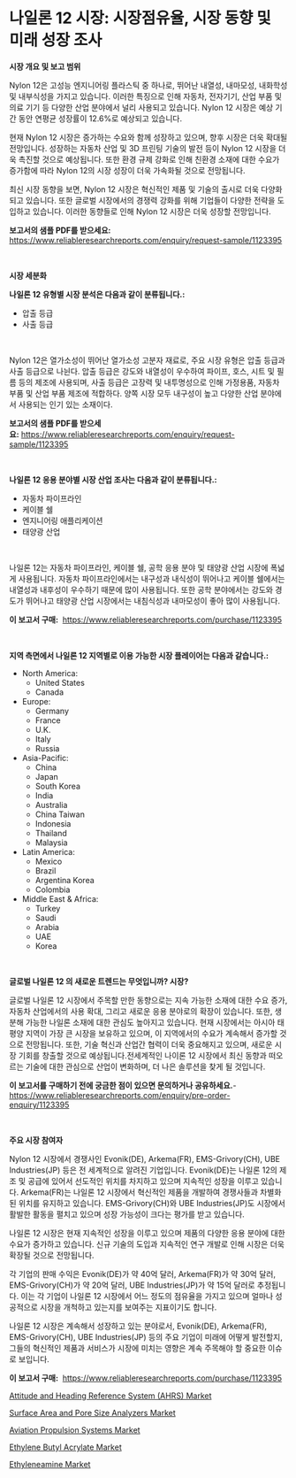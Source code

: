 <p><h1>나일론 12 시장: 시장점유율, 시장 동향 및 미래 성장 조사</h1></p><p><strong>시장 개요 및 보고 범위</strong></p>
<p><p>Nylon 12은 고성능 엔지니어링 플라스틱 중 하나로, 뛰어난 내열성, 내마모성, 내화학성 및 내부식성을 가지고 있습니다. 이러한 특징으로 인해 자동차, 전자기기, 산업 부품 및 의료 기기 등 다양한 산업 분야에서 널리 사용되고 있습니다. Nylon 12 시장은 예상 기간 동안 연평균 성장률이 12.6%로 예상되고 있습니다.</p><p>현재 Nylon 12 시장은 증가하는 수요와 함께 성장하고 있으며, 향후 시장은 더욱 확대될 전망입니다. 성장하는 자동차 산업 및 3D 프린팅 기술의 발전 등이 Nylon 12 시장을 더욱 촉진할 것으로 예상됩니다. 또한 환경 규제 강화로 인해 친환경 소재에 대한 수요가 증가함에 따라 Nylon 12의 시장 성장이 더욱 가속화될 것으로 전망됩니다.</p><p>최신 시장 동향을 보면, Nylon 12 시장은 혁신적인 제품 및 기술의 출시로 더욱 다양화되고 있습니다. 또한 글로벌 시장에서의 경쟁력 강화를 위해 기업들이 다양한 전략을 도입하고 있습니다. 이러한 동향들로 인해 Nylon 12 시장은 더욱 성장할 전망입니다.</p></p>
<p><strong>보고서의 샘플 PDF를 받으세요:</strong> <a href="https://www.reliableresearchreports.com/enquiry/request-sample/1123395">https://www.reliableresearchreports.com/enquiry/request-sample/1123395</a></p>
<p>&nbsp;</p>
<p><strong>시장 세분화</strong></p>
<p><strong>나일론 12 유형별 시장 분석은 다음과 같이 분류됩니다.:</strong></p>
<p><ul><li>압출 등급</li><li>사출 등급</li></ul></p>
<p>&nbsp;</p>
<p><p>Nylon 12은 열가소성이 뛰어난 열가소성 고분자 재료로, 주요 시장 유형은 압출 등급과 사출 등급으로 나뉜다. 압출 등급은 강도와 내열성이 우수하여 파이프, 호스, 시트 및 필름 등의 제조에 사용되며, 사출 등급은 고장력 및 내투명성으로 인해 가정용품, 자동차 부품 및 산업 부품 제조에 적합하다. 양쪽 시장 모두 내구성이 높고 다양한 산업 분야에서 사용되는 인기 있는 소재이다.</p></p>
<p><strong>보고서의 샘플 PDF를 받으세요:</strong>&nbsp;<a href="https://www.reliableresearchreports.com/enquiry/request-sample/1123395">https://www.reliableresearchreports.com/enquiry/request-sample/1123395</a></p>
<p>&nbsp;</p>
<p><strong> 나일론 12 응용 분야별 시장 산업 조사는 다음과 같이 분류됩니다.:</strong></p>
<p><ul><li>자동차 파이프라인</li><li>케이블 쉘</li><li>엔지니어링 애플리케이션</li><li>태양광 산업</li></ul></p>
<p>&nbsp;</p>
<p><p>나일론 12는 자동차 파이프라인, 케이블 쉘, 공학 응용 분야 및 태양광 산업 시장에 폭넓게 사용됩니다. 자동차 파이프라인에서는 내구성과 내식성이 뛰어나고 케이블 쉘에서는 내열성과 내후성이 우수하기 때문에 많이 사용됩니다. 또한 공학 분야에서는 강도와 경도가 뛰어나고 태양광 산업 시장에서는 내침식성과 내마모성이 좋아 많이 사용됩니다.</p></p>
<p><strong>이 보고서 구매:</strong>&nbsp; <a href="https://www.reliableresearchreports.com/purchase/1123395">https://www.reliableresearchreports.com/purchase/1123395</a></p>
<p>&nbsp;</p>
<p><strong>지역 측면에서 나일론 12 지역별로 이용 가능한 시장 플레이어는 다음과 같습니다.:</strong></p>
<p><ul>
    <li>
        North America:
        <ul>
            <li>United States</li>
            <li>Canada</li>
        </ul>
    </li>
    <li>
        Europe:
        <ul>
            <li>Germany</li>
            <li>France</li>
            <li>U.K.</li>
            <li>Italy</li>
            <li>Russia</li>
        </ul>
    </li>
    <li>
        Asia-Pacific:
        <ul>
            <li>China</li>
            <li>Japan</li>
            <li>South Korea</li>
            <li>India</li>
            <li>Australia</li>
            <li>China Taiwan</li>
            <li>Indonesia</li>
            <li>Thailand</li>
            <li>Malaysia</li>
        </ul>
    </li>
    <li>
        Latin America:
        <ul>
            <li>Mexico</li>
            <li>Brazil</li>
            <li>Argentina Korea</li>
            <li>Colombia</li>
        </ul>
    </li>
    <li>
        Middle East & Africa:
        <ul>
            <li>Turkey</li>
            <li>Saudi</li>
            <li>Arabia</li>
            <li>UAE</li>
            <li>Korea</li>
        </ul>
    </li>
    </ul></p>
<p>&nbsp;</p>
<p><strong>글로벌 나일론 12 의 새로운 트렌드는 무엇입니까? 시장?</strong></p>
<p><p>글로벌 나일론 12 시장에서 주목할 만한 동향으로는 지속 가능한 소재에 대한 수요 증가, 자동차 산업에서의 사용 확대, 그리고 새로운 응용 분야로의 확장이 있습니다. 또한, 생분해 가능한 나일론 소재에 대한 관심도 높아지고 있습니다. 현재 시장에서는 아시아 태평양 지역이 가장 큰 시장을 보유하고 있으며, 이 지역에서의 수요가 계속해서 증가할 것으로 전망됩니다. 또한, 기술 혁신과 산업간 협력이 더욱 중요해지고 있으며, 새로운 시장 기회를 창출할 것으로 예상됩니다.전세계적인 나이론 12 시장에서 최신 동향과 떠오르는 기술에 대한 관심으로 산업이 변화하며, 더 나은 솔루션을 찾게 될 것입니다.</p></p>
<p><strong>이 보고서를 구매하기 전에 궁금한 점이 있으면 문의하거나 공유하세요.</strong>- <a href="https://www.reliableresearchreports.com/enquiry/pre-order-enquiry/1123395">https://www.reliableresearchreports.com/enquiry/pre-order-enquiry/1123395</a></p>
<p>&nbsp;</p>
<p><strong>주요 시장 참여자</strong></p>
<p><p>Nylon 12 시장에서 경쟁사인 Evonik(DE), Arkema(FR), EMS-Grivory(CH), UBE Industries(JP) 등은 전 세계적으로 알려진 기업입니다. Evonik(DE)는 나일론 12의 제조 및 공급에 있어서 선도적인 위치를 차지하고 있으며 지속적인 성장을 이루고 있습니다. Arkema(FR)는 나일론 12 시장에서 혁신적인 제품을 개발하여 경쟁사들과 차별화된 위치를 유지하고 있습니다. EMS-Grivory(CH)와 UBE Industries(JP)도 시장에서 활발한 활동을 펼치고 있으며 성장 가능성이 크다는 평가를 받고 있습니다.</p><p>나일론 12 시장은 현재 지속적인 성장을 이루고 있으며 제품의 다양한 응용 분야에 대한 수요가 증가하고 있습니다. 신규 기술의 도입과 지속적인 연구 개발로 인해 시장은 더욱 확장될 것으로 전망됩니다.</p><p>각 기업의 판매 수익은 Evonik(DE)가 약 40억 달러, Arkema(FR)가 약 30억 달러, EMS-Grivory(CH)가 약 20억 달러, UBE Industries(JP)가 약 15억 달러로 추정됩니다. 이는 각 기업이 나일론 12 시장에서 어느 정도의 점유율을 가지고 있으며 얼마나 성공적으로 시장을 개척하고 있는지를 보여주는 지표이기도 합니다.</p><p>나일론 12 시장은 계속해서 성장하고 있는 분야로서, Evonik(DE), Arkema(FR), EMS-Grivory(CH), UBE Industries(JP) 등의 주요 기업이 미래에 어떻게 발전할지, 그들의 혁신적인 제품과 서비스가 시장에 미치는 영향은 계속 주목해야 할 중요한 이슈로 보입니다.</p></p>
<p><strong>이 보고서 구매:</strong>&nbsp;&nbsp;<a href="https://www.reliableresearchreports.com/purchase/1123395">https://www.reliableresearchreports.com/purchase/1123395</a></p>
<p><p><a href="https://issuu.com/reportprime-2/docs/attitude-and-heading-reference-system-ahrs-market-">Attitude and Heading Reference System (AHRS) Market</a></p><p><a href="https://view.publitas.com/reportprime-1/surface-area-and-pore-size-analyzers-market-with-the-goal-of-estimating-the-market-size-and-future-growth-potential-of-various-market-segments-based-on-component-applications-end-user-and-region/">Surface Area and Pore Size Analyzers Market</a></p><p><a href="https://issuu.com/reportprime-2/docs/aviation-propulsion-systems-market-size-2030.pptx">Aviation Propulsion Systems Market</a></p><p><a href="https://github.com/derrinmiltonellis35gcl/Market-Research-Report-List-1/blob/main/ethylene-butyl-acrylate-market.md">Ethylene Butyl Acrylate Market</a></p><p><a href="https://github.com/Chiragrp22/Market-Research-Report-List-3/blob/main/ethyleneamine-market.md">Ethyleneamine Market</a></p></p>
